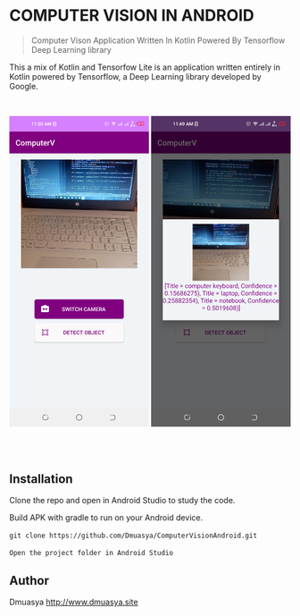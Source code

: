 # COMPUTER VISION IN ANDROID

> Computer Vison Application Written In Kotlin Powered By Tensorflow Deep Learning library

This a mix of Kotlin and Tensorfow Lite is an application written entirely in Kotlin
powered by Tensorflow, a Deep Learning library developed by Google.

<br>
<p align="center">

  <img src="https://github.com/Dmuasya/ComputerVisionAndroid/blob/master/c1.png" width="250">

   <img src="https://github.com/Dmuasya/ComputerVisionAndroid/blob/master/c2.png" width="250">


   </p>
<br>
<br>

## Installation

Clone the repo and open in Android Studio to study the code.

Build APK with gradle to run on your Android device.


``git clone https://github.com/Dmuasya/ComputerVisionAndroid.git ``

``Open the project folder in Android Studio``


## Author

Dmuasya http://www.dmuasya.site

